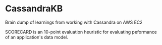 # CassandraKB
Brain dump of learnings from working with Cassandra on AWS EC2

SCORECARD  is an 10-point evaluation heuristic for evaluating peformance of an application's data model.
